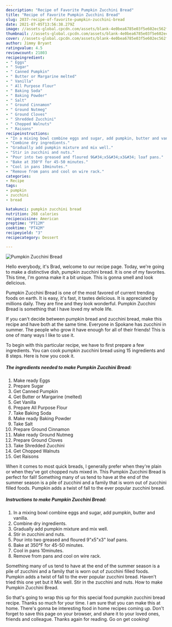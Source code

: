 ```yaml
---
description: "Recipe of Favorite Pumpkin Zucchini Bread"
title: "Recipe of Favorite Pumpkin Zucchini Bread"
slug: 2037-recipe-of-favorite-pumpkin-zucchini-bread
date: 2021-07-05T13:56:38.279Z
image: //assets-global.cpcdn.com/assets/blank-4e0bea6785e03f5e602ec562f230caae08da540cada707380b4fe1bbebba43da.png
thumbnail: //assets-global.cpcdn.com/assets/blank-4e0bea6785e03f5e602ec562f230caae08da540cada707380b4fe1bbebba43da.png
cover: //assets-global.cpcdn.com/assets/blank-4e0bea6785e03f5e602ec562f230caae08da540cada707380b4fe1bbebba43da.png
author: Jimmy Bryant
ratingvalue: 4.5
reviewcount: 21803
recipeingredient:
- " Eggs"
- " Sugar"
- " Canned Pumpkin"
- " Butter or Margarine melted"
- " Vanilla"
- " All Purpose Flour"
- " Baking Soda"
- " Baking Powder"
- " Salt"
- " Ground Cinnamon"
- " Ground Nutmeg"
- " Ground Cloves"
- " Shredded Zucchini"
- " Chopped Walnuts"
- " Raisons"
recipeinstructions:
- "In a mixing bowl combine eggs and sugar, add pumpkin, butter and vanilla."
- "Combine dry ingredients."
- "Gradually add pumpkin mixture and mix well."
- "Stir in zucchini and nuts."
- "Pour into two greased and floured 9&#34;x5&#34;x3&#34; loaf pans."
- "Bake at 350°F for 45-50 minutes."
- "Cool in pans 10minutes."
- "Remove from pans and cool on wire rack."
categories:
- Recipe
tags:
- pumpkin
- zucchini
- bread

katakunci: pumpkin zucchini bread 
nutrition: 268 calories
recipecuisine: American
preptime: "PT12M"
cooktime: "PT42M"
recipeyield: "3"
recipecategory: Dessert

---
```



![Pumpkin Zucchini Bread](//assets-global.cpcdn.com/assets/blank-4e0bea6785e03f5e602ec562f230caae08da540cada707380b4fe1bbebba43da.png)

Hello everybody, it's Brad, welcome to our recipe page. Today, we're going to make a distinctive dish, pumpkin zucchini bread. It is one of my favorites. This time, I'm gonna make it a bit unique. This is gonna smell and look delicious.

Pumpkin Zucchini Bread is one of the most favored of current trending foods on earth. It is easy, it's fast, it tastes delicious. It is appreciated by millions daily. They are fine and they look wonderful. Pumpkin Zucchini Bread is something that I have loved my whole life.

If you can&#39;t decide between pumpkin bread and zucchini bread, make this recipe and have both at the same time. Everyone in Spokane has zucchini in summer. The people who grow it have enough for all of their friends! This is one of many ways I like to use it.


To begin with this particular recipe, we have to first prepare a few ingredients. You can cook pumpkin zucchini bread using 15 ingredients and 8 steps. Here is how you cook it.

<!--inarticleads1-->

##### The ingredients needed to make Pumpkin Zucchini Bread:

1. Make ready  Eggs
1. Prepare  Sugar
1. Get  Canned Pumpkin
1. Get  Butter or Margarine (melted)
1. Get  Vanilla
1. Prepare  All Purpose Flour
1. Take  Baking Soda
1. Make ready  Baking Powder
1. Take  Salt
1. Prepare  Ground Cinnamon
1. Make ready  Ground Nutmeg
1. Prepare  Ground Cloves
1. Take  Shredded Zucchini
1. Get  Chopped Walnuts
1. Get  Raisons


When it comes to most quick breads, I generally prefer when they&#39;re plain or when they&#39;ve got chopped nuts mixed in. This Pumpkin Zucchini Bread is perfect for fall! Something many of us tend to have at the end of the summer season is a pile of zucchini and a family that is worn out of zucchini filled foods. Pumpkin adds a twist of fall to the ever popular zucchini bread. 

<!--inarticleads2-->

##### Instructions to make Pumpkin Zucchini Bread:

1. In a mixing bowl combine eggs and sugar, add pumpkin, butter and vanilla.
1. Combine dry ingredients.
1. Gradually add pumpkin mixture and mix well.
1. Stir in zucchini and nuts.
1. Pour into two greased and floured 9&#34;x5&#34;x3&#34; loaf pans.
1. Bake at 350°F for 45-50 minutes.
1. Cool in pans 10minutes.
1. Remove from pans and cool on wire rack.


Something many of us tend to have at the end of the summer season is a pile of zucchini and a family that is worn out of zucchini filled foods. Pumpkin adds a twist of fall to the ever popular zucchini bread. Haven&#39;t tried this one yet but it Mix well. Stir in the zucchini and nuts. How to make Pumpkin Zucchini Bread. 

So that's going to wrap this up for this special food pumpkin zucchini bread recipe. Thanks so much for your time. I am sure that you can make this at home. There's gonna be interesting food in home recipes coming up. Don't forget to save this page on your browser, and share it to your loved ones, friends and colleague. Thanks again for reading. Go on get cooking!
